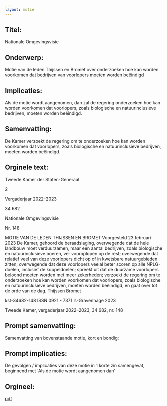 ```yaml
---
layout: motie
---
```

## Titel:
Nationale Omgevingsvisie
## Onderwerp:
Motie van de leden Thijssen en Bromet over onderzoeken hoe kan worden voorkomen dat bedrijven van voorlopers moeten worden beëindigd 
## Implicaties:

Als de motie wordt aangenomen, dan zal de regering onderzoeken hoe kan worden voorkomen dat voorlopers, zoals biologische en natuurinclusieve bedrijven, moeten worden beëindigd.
## Samenvatting:

De Kamer verzoekt de regering om te onderzoeken hoe kan worden voorkomen dat voorlopers, zoals biologische en natuurinclusieve bedrijven, moeten worden beëindigd.
## Orginele text:


Tweede Kamer der Staten-Generaal

2

Vergaderjaar 2022–2023

34 682

Nationale Omgevingsvisie

Nr. 148

MOTIE VAN DE LEDEN THIJSSEN EN BROMET
Voorgesteld 23 februari 2023
De Kamer,
gehoord de beraadslaging,
overwegende dat de hele landbouw moet verduurzamen, maar een aantal
bedrijven, zoals biologische en natuurinclusieve boeren, ver vooroplopen
op de rest;
overwegende dat relatief veel van deze voorlopers dicht op of in
kwetsbare natuurgebieden zitten;
overwegende dat deze voorlopers veelal beter scoren op alle
NPLG-doelen, inclusief de koppeldoelen;
spreekt uit dat de duurzame voorlopers beloond moeten worden met
meer zekerheden;
verzoekt de regering om te onderzoeken hoe kan worden voorkomen dat
voorlopers, zoals biologische en natuurinclusieve bedrijven, moeten
worden beëindigd,
en gaat over tot de orde van de dag.
Thijssen
Bromet

kst-34682-148
ISSN 0921 - 7371
’s-Gravenhage 2023

Tweede Kamer, vergaderjaar 2022–2023, 34 682, nr. 148


## Prompt samenvatting:
Samenvatting van bovenstaande motie, kort en bondig:


## Prompt implicaties:
De gevolgen / implicaties van deze motie in 1 korte zin samengevat, beginnend met 'Als de motie wordt aangenomen dan' 

## Orgineel:
[pdf](https://gegevensmagazijn.tweedekamer.nl/OData/v4/2.0/Document(697fda2c-46f5-4f1e-8966-74c51475434d)/resource)
